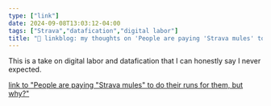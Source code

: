 ```yaml
---
type: ["link"]
date: 2024-09-08T13:03:12-04:00
tags: ["Strava","datafication","digital labor"]
title: "🔗 linkblog: my thoughts on 'People are paying 'Strava mules' to do their runs for them, but why?"
---
```

This is a take on digital labor and datafication that I can honestly say I never expected.

[link to "People are paying "Strava mules" to do their runs for them, but why?"](https://www.womenshealthmag.com/uk/fitness/running/a62044095/strava-jockey/)
